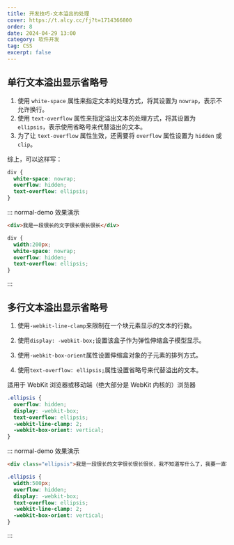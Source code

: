 ```yaml
---
title: 开发技巧-文本溢出的处理
cover: https://t.alcy.cc/fj?t=1714366800
order: 8
date: 2024-04-29 13:00
category: 软件开发
tag: CSS
excerpt: false
---
```


## 单行文本溢出显示省略号

1. 使用 `white-space` 属性来指定文本的处理方式，将其设置为 `nowrap`，表示不允许换行。
2. 使用 `text-overflow` 属性来指定溢出文本的处理方式，将其设置为 `ellipsis`，表示使用省略号来代替溢出的文本。
3. 为了让 `text-overflow` 属性生效，还需要将 `overflow` 属性设置为 `hidden` 或 `clip`。

综上，可以这样写：

```css
div {
  white-space: nowrap;
  overflow: hidden;
  text-overflow: ellipsis;
}
```

::: normal-demo 效果演示

```html
<div>我是一段很长的文字很长很长很长</div>
```

```css
div {
  width:200px;
  white-space: nowrap;
  overflow: hidden;
  text-overflow: ellipsis;
}
```

:::

## 多行文本溢出显示省略号

1. 使用`-webkit-line-clamp`来限制在一个块元素显示的文本的行数。

2. 使用`display: -webkit-box;`设置该盒子作为弹性伸缩盒子模型显示。

3. 使用`-webkit-box-orient`属性设置伸缩盒对象的子元素的排列方式。

4. 使用`text-overflow: ellipsis;`属性设置省略号来代替溢出的文本。

适用于 WebKit 浏览器或移动端（绝大部分是 WebKit 内核的）浏览器

```css
.ellipsis {
  overflow: hidden;
  display: -webkit-box;
  text-overflow: ellipsis;
  -webkit-line-clamp: 2;
  -webkit-box-orient: vertical;
}
```

::: normal-demo 效果演示

```html
<div class="ellipsis">我是一段很长的文字很长很长很长，我不知道写什么了，我要一直写，一直写，一直写，让它变得超级长，超级长，超级长，超级长。</div>
```

```css
.ellipsis {
  width:500px;
  overflow: hidden;
  display: -webkit-box;
  text-overflow: ellipsis;
  -webkit-line-clamp: 2;
  -webkit-box-orient: vertical;
}
```

:::

